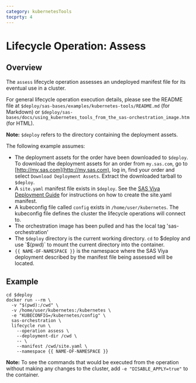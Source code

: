 ```yaml
---
category: kubernetesTools
tocprty: 4
---
```


# Lifecycle Operation: Assess

## Overview

The `assess` lifecycle operation assesses an undeployed manifest file for its eventual use in a cluster.

For general lifecycle operation execution details, please see the README file at
`$deploy/sas-bases/examples/kubernetes-tools/README.md` (for Markdown) or
`$deploy/sas-bases/docs/using_kubernetes_tools_from_the_sas-orchestration_image.htm` (for HTML).

**Note:** `$deploy` refers to the directory containing the deployment assets.

The following example assumes:

* The deployment assets for the order have been downloaded to `$deploy`. To download the deployment assets
  for an order from `my.sas.com`, go to [http://my.sas.com](http://my.sas.com), log in, find your order
  and select `Download Deployment Assets`. Extract the downloaded tarball to `$deploy`.
* A `site.yaml` manifest file exists in `$deploy`.
  See the [SAS Viya Deployment Guide](http://documentation.sas.com/?cdcId=itopscdc&cdcVersion=default&docsetId=dplyml0phy0dkr&docsetTarget=titlepage.htm)
  for instructions on how to create the site.yaml manifest.
* A kubeconfig file called `config` exists in `/home/user/kubernetes`. The kubeconfig file defines the cluster
  the lifecycle operations will connect to.
* The orchestration image has been pulled and has the local tag 'sas-orchestration'
* The `$deploy` directory is the current working directory.
  `cd` to $deploy and use `$(pwd)` to mount the current directory into the container.
* `{{ NAME-OF-NAMESPACE }}` is the namespace where the SAS Viya deployment described by the manifest file being assessed will be located.

## Example

```
cd $deploy
docker run --rm \
  -v "$(pwd):/cwd" \
  -v /home/user/kubernetes:/kubernetes \
  -e "KUBECONFIG=/kubernetes/config" \
  sas-orchestration \
  lifecycle run \
    --operation assess \
    --deployment-dir /cwd \
    -- \
    --manifest /cwd/site.yaml \
    --namespace {{ NAME-OF-NAMESPACE }}
```

**Note:** To see the commands that would be executed from the operation without
making any changes to the cluster, add `-e "DISABLE_APPLY=true"` to the container.

